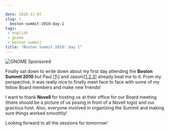 ```yaml
---

date: 2010-11-07
slug: |
  boston-summit-2010-day-1
tags:
 - english
 - gnome
 - boston summit
title: "Boston Summit 2010: Day 1"
---
```

![GNOME Sponsored](http://www.ogmaciel.com/wp-content/uploads/2009/06/sponsored-badge-simple.png)

Finally sat down to write down about my first day attending the **Boston
Summit 2010** but Paul
\[[1](http://www.paulcutler.org/blog/?p=1505&utm_source=feedburner&utm_medium=feed&utm_campaign=Feed:+pcutler+(Paul+Cutler's+Blog))\]
and
Jason\[[1](http://jasondclinton.livejournal.com/80742.html),[2](http://jasondclinton.livejournal.com/81622.html),[3](http://jasondclinton.livejournal.com/81055.html)\]
already beat me to it. From my perspective, it was really nice to
finally meet face to face with some of my fellow Board members and make
new friends!

I want to thank **Novell** for hosting us at their office for our Board
meeting (there should be a picture of us posing in front of a Novell
logo) and our gracious host. Also, everyone involved in organizing the
Summit and making sure things worked smoothly!

Looking forward to all the sessions for tomorrow!
